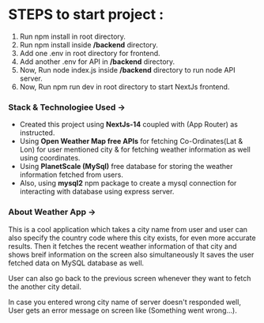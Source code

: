 # STEPS to start project :

1) Run npm install in root directory.
2) Run npm install inside **/backend** directory.
3) Add one .env in root directory for frontend.
4) Add another .env for API in **/backend** directory.
5) Now, Run node index.js inside **/backend** directory to run node API server.  
6) Now, Run npm run dev in root directory to start NextJs frontend.

### Stack & Technologiee Used -> 
- Created this project using **NextJs-14** coupled with (App Router) as instructed.
- Using **Open Weather Map free APIs** for fetching Co-Ordinates(Lat & Lon) for user mentioned city & for fetching weather information as well using coordinates.
- Using **PlanetScale (MySql)** free database for storing the weather information fetched from users.
- Also, using **mysql2** npm package to create a mysql connection for interacting with database using express server.

### About Weather App ->

This is a cool application which takes a city name from user and user can also specify the country code where this city exists, for even more accurate results. Then it fetches the recent weather information of that city and shows breif information on the screen also simultaneously It saves the user fetched data on MySQL database as well. 

User can also go back to the previous screen whenever they want to fetch the another city detail.

In case you entered wrong city name of server doesn't responded well, User gets an error message on screen like (Something went wrong...).
